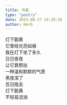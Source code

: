 ```yaml
---  
title: 书桌  
type: "poetry"  
date: 2015-06-27 14:29:26  
author: Herb  
---  
```

灯下鹅黄  
它曾经光亮如昼  
我在灯下坐了多久  
日日夜夜  
让它衰颓出  
一种温和默默的气质  
黑夜深了  
百日隐去  
灯下鹅黄  
不轻易流淌